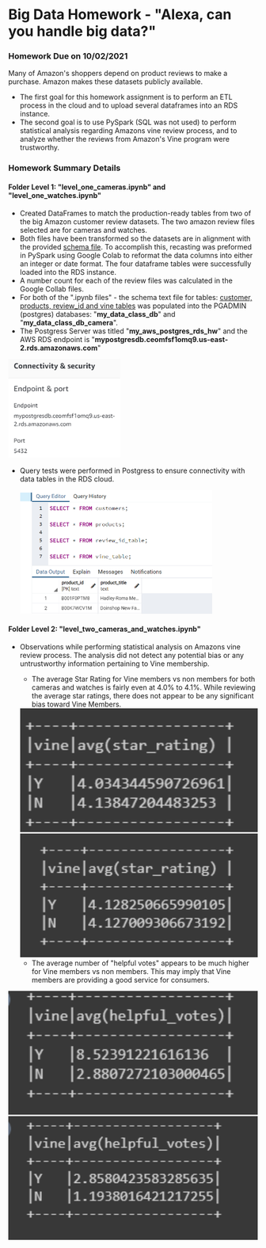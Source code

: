 

# Big Data Homework - "Alexa, can you handle big data?"

### Homework Due on 10/02/2021

Many of Amazon's shoppers depend on product reviews to make a purchase. Amazon makes these datasets publicly available.  

* The first goal for this homework assignment is to perform an ETL process in the cloud and to upload several dataframes into an RDS instance.
* The second goal is to use PySpark (SQL was not used) to perform statistical analysis regarding Amazons vine review process, and to analyze whether the reviews from Amazon's Vine program were trustworthy.  

### Homework Summary Details

#### Folder Level 1: "level_one_cameras.ipynb" and  "level_one_watches.ipynb"

- Created DataFrames to match the production-ready tables from two of the big Amazon customer review datasets.  The two amazon review files selected are for cameras and watches.   
- Both files have been transformed so the datasets are in alignment with the provided [schema file](../Resources/schema.sql).  To accomplish this, recasting was preformed in PySpark using Google Colab to reformat the data columns into either an integer or date format.  The four dataframe tables were successfully loaded into the RDS instance.  
- A number count for each of the review files was calculated in the Google Collab files. 
- For both of the ".ipynb files" - the schema text file for tables: <u>customer, products, review_id and vine tables</u> was populated into the PGADMIN (postgres) databases:  "**my_data_class_db**" and "**my_data_class_db_camera**".   
- The Postgress Server was titled "**my_aws_postgres_rds_hw**" and the AWS RDS endpoint is "**mypostgresdb.ceomfsf1omq9.us-east-2.rds.amazonaws.com**"

<img src="images/rds_endpoint.PNG" height="250" style="zoom: 80%;" >

* Query tests were performed in Postgress to ensure connectivity with data tables in the RDS cloud.  

  <img src="images/postgress_test_queries.PNG" height="250">

#### Folder Level 2:  "level_two_cameras_and_watches.ipynb"

* Observations while performing statistical analysis on Amazons vine review process.   The analysis did not detect any potential bias or any untrustworthy information pertaining to Vine membership.    
  * The average Star Rating for Vine members vs non members for both cameras and watches is fairly even at 4.0% to 4.1%.   While reviewing the average star ratings,  there does not appear to be any significant bias toward Vine Members. 

  <img src="images/vine_watches.PNG" height="250">

  <img src="images/vine_cameras.PNG" height="250">

  

  * The average number of "helpful votes" appears to be much higher for Vine members vs non members.  This may imply that Vine members are providing a good service for consumers.     

<img src="images/helpful_cameras.PNG" height="250">

<img src="images/helpful_watches.PNG" height="250">
